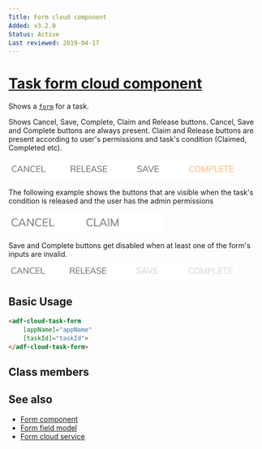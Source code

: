 ```yaml
---
Title: Form cloud component
Added: v3.2.0
Status: Active
Last reviewed: 2019-04-17
---
```


# [Task form cloud component](../../../lib/testing/src/lib/process-services-cloud/pages/task-form-cloud-component.page.ts "Defined in task-form-cloud-component.page.ts")

Shows a [`form`](../../../lib/process-services-cloud/src/lib/form/models/form-cloud.model.ts) for a task.

Shows Cancel, Save, Complete, Claim and Release buttons. Cancel, Save and Complete buttons are always present. Claim and Release buttons are present according to user's permissions and task's condition (Claimed, Completed etc).

![Task form cloud component screenshot](../../docassets/images/adf-task-form-cloud-1.png)

The following example shows the buttons that are visible when the task's condition is released and the user has the admin permissions

![Task form cloud component screenshot](../../docassets/images/adf-task-form-cloud-3.png)

Save and Complete buttons get disabled when at least one of the form's inputs are invalid.
![Task form cloud component screenshot](../../docassets/images/adf-task-form-cloud-2.png)

## Basic Usage

```html
<adf-cloud-task-form 
    [appName]="appName"
    [taskId]="taskId">
</adf-cloud-task-form>
```

## Class members

## See also

-   [Form component](./form-cloud.component.md)
-   [Form field model](../../core/models/form-field.model.md)
-   [Form cloud service](../services/form-cloud.service.md)
